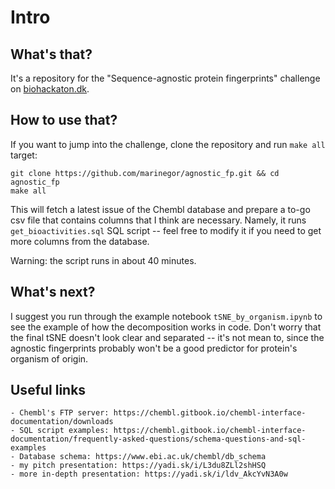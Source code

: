 # Intro

## What's that?
It's a repository for the "Sequence-agnostic protein fingerprints" challenge on [biohackaton.dk](https://biohackathon.biolib.com/event/2021-protein-edition/).

## How to use that?
If you want to jump into the challenge, clone the repository and run `make all` target:

```
git clone https://github.com/marinegor/agnostic_fp.git && cd agnostic_fp
make all
```

This will fetch a latest issue of the Chembl database and prepare a to-go csv file that contains columns that I think are necessary.
Namely, it runs `get_bioactivities.sql` SQL script -- feel free to modify it if you need to get more columns from the database.

Warning: the script runs in about 40 minutes.

## What's next?
I suggest you run through the example notebook `tSNE_by_organism.ipynb` to see the example of how the decomposition works in code.
Don't worry that the final tSNE doesn't look clear and separated -- it's not mean to, since the agnostic fingerprints probably won't be a good predictor for protein's organism of origin.

## Useful links

	- Chembl's FTP server: https://chembl.gitbook.io/chembl-interface-documentation/downloads
	- SQL script examples: https://chembl.gitbook.io/chembl-interface-documentation/frequently-asked-questions/schema-questions-and-sql-examples
	- Database schema: https://www.ebi.ac.uk/chembl/db_schema
	- my pitch presentation: https://yadi.sk/i/L3du8ZLl2shHSQ 
	- more in-depth presentation: https://yadi.sk/i/ldv_AkcYvN3A0w


